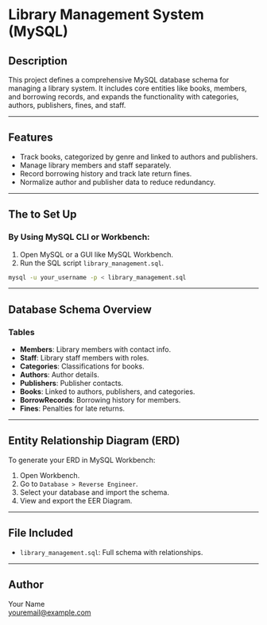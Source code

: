 
# Library Management System (MySQL)

## Description
This project defines a comprehensive MySQL database schema for managing a library system. It includes core entities like books, members, and borrowing records, and expands the functionality with categories, authors, publishers, fines, and staff.

---

## Features
- Track books, categorized by genre and linked to authors and publishers.
- Manage library members and staff separately.
- Record borrowing history and track late return fines.
- Normalize author and publisher data to reduce redundancy.

---

## The to Set Up

### By Using MySQL CLI or Workbench:
1. Open MySQL or a GUI like MySQL Workbench.
2. Run the SQL script `library_management.sql`.

```bash
mysql -u your_username -p < library_management.sql
```

---

## Database Schema Overview

### Tables
- **Members**: Library members with contact info.
- **Staff**: Library staff members with roles.
- **Categories**: Classifications for books.
- **Authors**: Author details.
- **Publishers**: Publisher contacts.
- **Books**: Linked to authors, publishers, and categories.
- **BorrowRecords**: Borrowing history for members.
- **Fines**: Penalties for late returns.

---

## Entity Relationship Diagram (ERD)

To generate your ERD in MySQL Workbench:
1. Open Workbench.
2. Go to `Database > Reverse Engineer`.
3. Select your database and import the schema.
4. View and export the EER Diagram.

---

## File Included
- `library_management.sql`: Full schema with relationships.

---

## Author
Your Name  
[youremail@example.com](matlhatse95kk@gmail.com)
